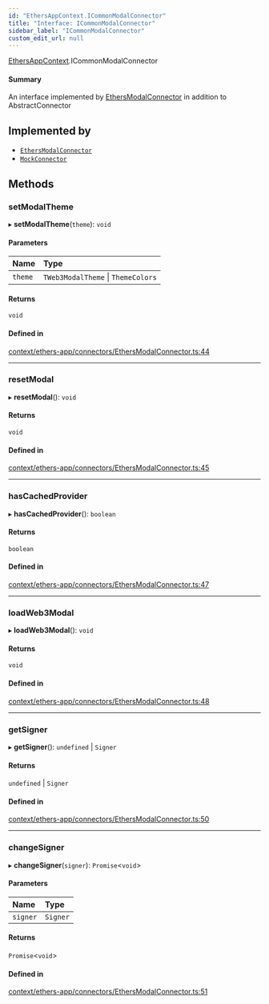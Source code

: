 ```yaml
---
id: "EthersAppContext.ICommonModalConnector"
title: "Interface: ICommonModalConnector"
sidebar_label: "ICommonModalConnector"
custom_edit_url: null
---
```


[EthersAppContext](../modules/EthersAppContext.md).ICommonModalConnector

#### Summary
An interface implemented by [EthersModalConnector](../classes/EthersAppContext.EthersModalConnector.md) in addition to AbstractConnector

## Implemented by

- [`EthersModalConnector`](../classes/EthersAppContext.EthersModalConnector.md)
- [`MockConnector`](../classes/TestUtils.MockConnector.md)

## Methods

### setModalTheme

▸ **setModalTheme**(`theme`): `void`

#### Parameters

| Name | Type |
| :------ | :------ |
| `theme` | `TWeb3ModalTheme` \| `ThemeColors` |

#### Returns

`void`

#### Defined in

[context/ethers-app/connectors/EthersModalConnector.ts:44](https://github.com/scaffold-eth/eth-hooks/blob/b100ffa/src/context/ethers-app/connectors/EthersModalConnector.ts#L44)

___

### resetModal

▸ **resetModal**(): `void`

#### Returns

`void`

#### Defined in

[context/ethers-app/connectors/EthersModalConnector.ts:45](https://github.com/scaffold-eth/eth-hooks/blob/b100ffa/src/context/ethers-app/connectors/EthersModalConnector.ts#L45)

___

### hasCachedProvider

▸ **hasCachedProvider**(): `boolean`

#### Returns

`boolean`

#### Defined in

[context/ethers-app/connectors/EthersModalConnector.ts:47](https://github.com/scaffold-eth/eth-hooks/blob/b100ffa/src/context/ethers-app/connectors/EthersModalConnector.ts#L47)

___

### loadWeb3Modal

▸ **loadWeb3Modal**(): `void`

#### Returns

`void`

#### Defined in

[context/ethers-app/connectors/EthersModalConnector.ts:48](https://github.com/scaffold-eth/eth-hooks/blob/b100ffa/src/context/ethers-app/connectors/EthersModalConnector.ts#L48)

___

### getSigner

▸ **getSigner**(): `undefined` \| `Signer`

#### Returns

`undefined` \| `Signer`

#### Defined in

[context/ethers-app/connectors/EthersModalConnector.ts:50](https://github.com/scaffold-eth/eth-hooks/blob/b100ffa/src/context/ethers-app/connectors/EthersModalConnector.ts#L50)

___

### changeSigner

▸ **changeSigner**(`signer`): `Promise`<`void`\>

#### Parameters

| Name | Type |
| :------ | :------ |
| `signer` | `Signer` |

#### Returns

`Promise`<`void`\>

#### Defined in

[context/ethers-app/connectors/EthersModalConnector.ts:51](https://github.com/scaffold-eth/eth-hooks/blob/b100ffa/src/context/ethers-app/connectors/EthersModalConnector.ts#L51)
